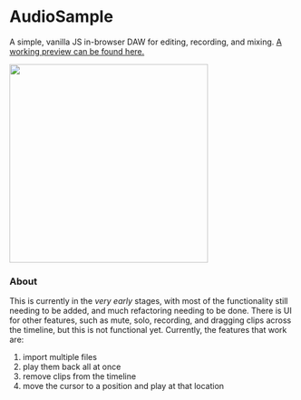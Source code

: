 # AudioSample
A simple, vanilla JS in-browser DAW for editing, recording, and mixing. <a href="https://audio-sample-daw.netlify.app/">A working preview can be found here.</a>

<img width=350 src="https://user-images.githubusercontent.com/75324120/174328481-da56c518-84be-450d-9c1a-fb01e26df8b0.png"/>

### About

This is currently in the *very early* stages, with most of the functionality still needing to be added, and much refactoring needing to be done. There is UI for other features, such as mute, solo, recording, and dragging clips across the timeline, but this is not functional yet.
Currently, the features that work are:

1. import multiple files
2. play them back all at once
3. remove clips from the timeline
4. move the cursor to a position and play at that location
